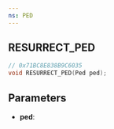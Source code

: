 ```yaml
---
ns: PED
---
```

## RESURRECT_PED

```c
// 0x71BC8E838B9C6035
void RESURRECT_PED(Ped ped);
```

## Parameters
* **ped**:
